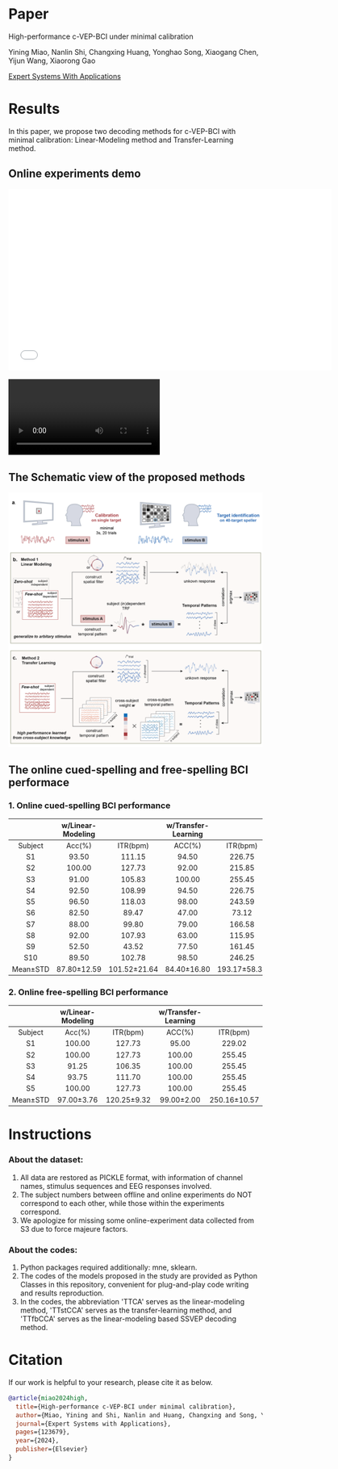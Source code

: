 # Paper
High-performance c-VEP-BCI under minimal calibration

Yining Miao, Nanlin Shi, Changxing Huang, Yonghao Song, Xiaogang Chen, Yijun Wang, Xiaorong Gao

[Expert Systems With Applications](https://www.sciencedirect.com/science/article/pii/S0957417424005451)


# Results

In this paper, we propose two decoding methods for c-VEP-BCI with minimal calibration: Linear-Modeling method and Transfer-Learning method.

## Online experiments demo

<iframe src="[https://github.com/Miao-yining/few-shot-c-VEP-BCI/issues/1#issue-2237557014](https://github.com/Miao-yining/few-shot-c-VEP-BCI/assets/56295473/7031e186-321b-4971-ab53-67e51d40ca4c)" width="640" height="360" frameborder="0" allowfullscreen></iframe>

![video2](https://github.com/Miao-yining/few-shot-c-VEP-BCI/blob/main/TransferLearning.mp4)

## The Schematic view of the proposed methods

![image](https://github.com/Miao-yining/few-shot-c-VEP-BCI/blob/main/fig1.png)

## The online cued-spelling and free-spelling BCI performace

### 1. Online cued-spelling BCI performance

||w/Linear-Modeling||w/Transfer-Learning||
|:-----:|:-----:|:-----:|:-----:|:-----:|
|Subject|Acc(%)|ITR(bpm)|ACC(%)|ITR(bpm)|
|S1|93.50|111.15|94.50|226.75|
|S2|100.00|127.73|92.00|215.85|
|S3|91.00|105.83|100.00|255.45|
|S4|92.50|108.99|94.50|226.75|
|S5|96.50|118.03|98.00|243.59|
|S6|82.50|89.47|47.00|73.12|
|S7|88.00|99.80|79.00|166.58|
|S8|92.00|107.93|63.00|115.95|
|S9|52.50|43.52|77.50|161.45|
|S10|89.50|102.78|98.50|246.25|
|Mean±STD|87.80±12.59|101.52±21.64|84.40±16.80|193.17±58.39|


### 2. Online free-spelling BCI performance

||w/Linear-Modeling||w/Transfer-Learning||
|:-----:|:-----:|:-----:|:-----:|:-----:|
|Subject|Acc(%)|ITR(bpm)|ACC(%)|ITR(bpm)|
|S1|100.00|127.73|95.00|229.02|
|S2|100.00|127.73|100.00|255.45|
|S3|91.25|106.35|100.00|255.45|
|S4|93.75|111.70|100.00|255.45|
|S5|100.00|127.73|100.00|255.45|
|Mean±STD|97.00±3.76|120.25±9.32|99.00±2.00|250.16±10.57|

# Instructions
### About the dataset:
1. All data are restored as PICKLE format, with information of channel names, stimulus sequences and EEG responses involved. 
2. The subject numbers between offline and online experiments do NOT correspond to each other, while those within the experiments correspond. 
3. We apologize for missing some online-experiment data collected from S3 due to force majeure factors. 

### About the codes:
1. Python packages required additionally: mne, sklearn. 
2. The codes of the models proposed in the study are  provided as Python Classes in this repository, convenient for plug-and-play code writing and results reproduction. 
3. In the codes, the abbreviation 'TTCA' serves as the linear-modeling method, 'TTstCCA' serves as the transfer-learning method, and 'TTfbCCA' serves as the linear-modeling based SSVEP decoding method. 

# Citation

If our work is helpful to your research, please cite it as below.

```bibtex
@article{miao2024high,
  title={High-performance c-VEP-BCI under minimal calibration},
  author={Miao, Yining and Shi, Nanlin and Huang, Changxing and Song, Yonghao and Chen, Xiaogang and Wang, Yijun and Gao, Xiaorong},
  journal={Expert Systems with Applications},
  pages={123679},
  year={2024},
  publisher={Elsevier}
}
